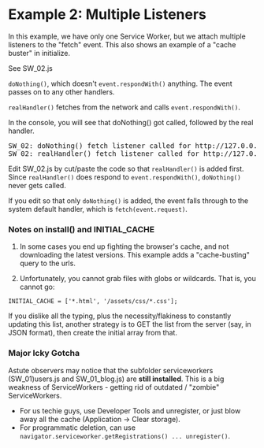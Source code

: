 # Example 2: Multiple Listeners

In this example, we have only one Service Worker, but we attach multiple listeners to the "fetch" event.
This also shows an example of a "cache buster" in initialize.

See SW_02.js

`doNothing()`, which doesn't `event.respondWith()` anything.  The event passes on to any other handlers.

`realHandler()` fetches from the network and calls `event.respondWith()`.

In the console, you will see that doNothing() got called, followed by the real handler.

<pre>
SW_02: doNothing() fetch listener called for http://127.0.0.1:8080/...
SW_02: realHandler() fetch listener called for http://127.0.0.1:8080/...
</pre>

Edit SW_02.js by cut/paste the code so that `realHandler()` is added first.  
Since `realHandler()` does respond to `event.respondWith()`, `doNothing()` never gets called.

If you edit so that only `doNothing()` is added, the event falls through to the system default handler, which is `fetch(event.request)`.

### Notes on install() and INITIAL_CACHE

 1. In some cases you end up fighting the browser's cache, and not downloading the latest versions.
 This example adds a "cache-busting" query to the urls.

 2. Unfortunately, you cannot grab files with globs or wildcards.  That is, you cannot go:

  `INITIAL_CACHE = ['*.html', '/assets/css/*.css'];`

  If you dislike all the typing, plus the necessity/flakiness to constantly updating this list, another strategy is to
  GET the list from the server (say, in JSON format), then create the initial array from that.

### Major Icky Gotcha

Astute observers may notice that the subfolder serviceworkers (SW_01)users.js and SW_01_blog.js) are **still installed**.
This is a big weakness of ServiceWorkers - getting rid of outdated / "zombie" ServiceWorkers.

 - For us techie guys, use Developer Tools and unregister, or just blow away all the cache (Application -> Clear storage).
 - For programmatic deletion, can use `navigator.serviceworker.getRegistrations() ... unregister()`.
 
